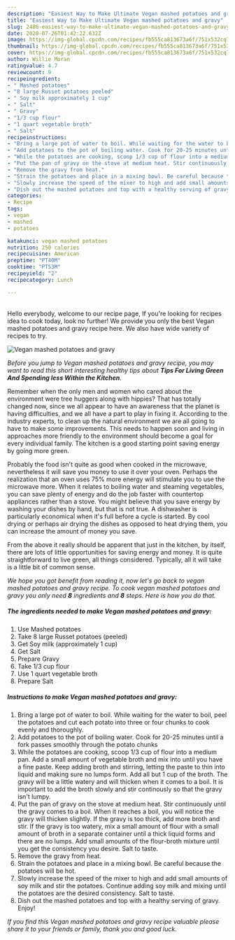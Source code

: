 ```yaml
---
description: "Easiest Way to Make Ultimate Vegan mashed potatoes and gravy"
title: "Easiest Way to Make Ultimate Vegan mashed potatoes and gravy"
slug: 2486-easiest-way-to-make-ultimate-vegan-mashed-potatoes-and-gravy
date: 2020-07-26T01:42:22.632Z
image: https://img-global.cpcdn.com/recipes/fb555ca813673a6f/751x532cq70/vegan-mashed-potatoes-and-gravy-recipe-main-photo.jpg
thumbnail: https://img-global.cpcdn.com/recipes/fb555ca813673a6f/751x532cq70/vegan-mashed-potatoes-and-gravy-recipe-main-photo.jpg
cover: https://img-global.cpcdn.com/recipes/fb555ca813673a6f/751x532cq70/vegan-mashed-potatoes-and-gravy-recipe-main-photo.jpg
author: Willie Moran
ratingvalue: 4.7
reviewcount: 9
recipeingredient:
- " Mashed potatoes"
- "8 large Russet potatoes peeled"
- " Soy milk approximately 1 cup"
- " Salt"
- " Gravy"
- "1/3 cup flour"
- "1 quart vegetable broth"
- " Salt"
recipeinstructions:
- "Bring a large pot of water to boil. While waiting for the water to boil, peel the potatoes and cut each potato into three or four chunks to cook evenly and thoroughly."
- "Add potatoes to the pot of boiling water. Cook for 20-25 minutes until a fork passes smoothly through the potato chunks"
- "While the potatoes are cooking, scoop 1/3 cup of flour into a medium pan. Add a small amount of vegetable broth and mix into until you have a fine paste. Keep adding broth and stirring, letting the paste to thin into liquid and making sure no lumps form. Add all but 1 cup of the broth. The gravy will be a little watery and will thicken when it comes to a boil. It is important to add the broth slowly and stir continously so that the gravy isn&#39;t lumpy."
- "Put the pan of gravy on the stove at medium heat. Stir continuously until the gravy comes to a boil. When it reaches a boil, you will notice the gravy will thicken slightly. If the gravy is too thick, add more broth and stir. If the gravy is too watery, mix a small amount of flour with a small amount of broth in a separate container until a thick liquid forms and there are no lumps. Add small amounts of the flour-broth mixture until you get the consistency you desire. Salt to taste."
- "Remove the gravy from heat."
- "Strain the potatoes and place in a mixing bowl. Be careful because the potatoes will be hot."
- "Slowly increase the speed of the mixer to high and add small amounts of soy milk and stir the potatoes. Continue adding soy milk and mixing until the potatoes are the desired consistency. Salt to taste."
- "Dish out the mashed potatoes and top with a healthy serving of gravy. Enjoy!"
categories:
- Recipe
tags:
- vegan
- mashed
- potatoes

katakunci: vegan mashed potatoes 
nutrition: 250 calories
recipecuisine: American
preptime: "PT40M"
cooktime: "PT53M"
recipeyield: "2"
recipecategory: Lunch

---
```

<br>
Hello everybody, welcome to our recipe page, If you're looking for recipes idea to cook today, look no further! We provide you only the best Vegan mashed potatoes and gravy recipe here. We also have wide variety of recipes to try.
<br>


![Vegan mashed potatoes and gravy](https://img-global.cpcdn.com/recipes/fb555ca813673a6f/751x532cq70/vegan-mashed-potatoes-and-gravy-recipe-main-photo.jpg)

<i>Before you jump to Vegan mashed potatoes and gravy recipe, you may want to read this short interesting healthy tips about 
<strong>Tips For Living Green And Spending less Within the Kitchen</strong>.</i>
</br>

Remember when the only men and women who cared about the environment were tree huggers along with hippies? That has totally changed now, since we all appear to have an awareness that the planet is having difficulties, and we all have a part to play in fixing it. According to the industry experts, to clean up the natural environment we are all going to have to make some improvements. This needs to happen soon and living in approaches more friendly to the environment should become a goal for every individual family. The kitchen is a good starting point saving energy by going more green.

Probably the food isn't quite as good when cooked in the microwave, nevertheless it will save you money to use it over your oven. Perhaps the realization that an oven uses 75% more energy will stimulate you to use the microwave more. When it relates to boiling water and steaming vegetables, you can save plenty of energy and do the job faster with countertop appliances rather than a stove. You might believe that you save energy by washing your dishes by hand, but that is not true. A dishwasher is particularly economical when it's full before a cycle is started. By cool drying or perhaps air drying the dishes as opposed to heat drying them, you can increase the amount of money you save.

From the above it really should be apparent that just in the kitchen, by itself, there are lots of little opportunities for saving energy and money. It is quite straightforward to live green, all things considered. Typically, all it will take is a little bit of common sense.


<i>We hope you got benefit from reading it, now let's go back to vegan mashed potatoes and gravy recipe. To cook vegan mashed potatoes and gravy you only need <strong>8</strong> ingredients and <strong>8</strong> steps. Here is how you do that.
</i>

##### The ingredients needed to make Vegan mashed potatoes and gravy:

1. Use  Mashed potatoes
1. Take 8 large Russet potatoes (peeled)
1. Get  Soy milk (approximately 1 cup)
1. Get  Salt
1. Prepare  Gravy
1. Take 1/3 cup flour
1. Use 1 quart vegetable broth
1. Prepare  Salt


##### Instructions to make Vegan mashed potatoes and gravy:

1. Bring a large pot of water to boil. While waiting for the water to boil, peel the potatoes and cut each potato into three or four chunks to cook evenly and thoroughly.
1. Add potatoes to the pot of boiling water. Cook for 20-25 minutes until a fork passes smoothly through the potato chunks
1. While the potatoes are cooking, scoop 1/3 cup of flour into a medium pan. Add a small amount of vegetable broth and mix into until you have a fine paste. Keep adding broth and stirring, letting the paste to thin into liquid and making sure no lumps form. Add all but 1 cup of the broth. The gravy will be a little watery and will thicken when it comes to a boil. It is important to add the broth slowly and stir continously so that the gravy isn&#39;t lumpy.
1. Put the pan of gravy on the stove at medium heat. Stir continuously until the gravy comes to a boil. When it reaches a boil, you will notice the gravy will thicken slightly. If the gravy is too thick, add more broth and stir. If the gravy is too watery, mix a small amount of flour with a small amount of broth in a separate container until a thick liquid forms and there are no lumps. Add small amounts of the flour-broth mixture until you get the consistency you desire. Salt to taste.
1. Remove the gravy from heat.
1. Strain the potatoes and place in a mixing bowl. Be careful because the potatoes will be hot.
1. Slowly increase the speed of the mixer to high and add small amounts of soy milk and stir the potatoes. Continue adding soy milk and mixing until the potatoes are the desired consistency. Salt to taste.
1. Dish out the mashed potatoes and top with a healthy serving of gravy. Enjoy!


<i>If you find this Vegan mashed potatoes and gravy recipe valuable please share it to your friends or family, thank you and good luck.</i>
